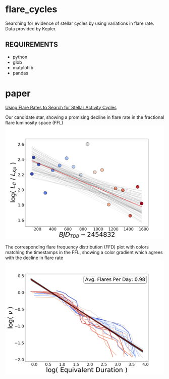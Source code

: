 # flare_cycles
Searching for evidence of stellar cycles by using variations in flare rate. Data provided by Kepler.


## REQUIREMENTS
- python
- glob
- matplotlib
- pandas

# paper
[Using Flare Rates to Search for Stellar Activity Cycles](https://iopscience.iop.org/article/10.3847/2515-5172/ab45a0)


Our candidate star, showing a promising decline in flare rate in the fractional flare luminosity space (FFL)
![alt text](https://github.com/mscoggs/flare_cycles/blob/master/candidate_star/008507979_frac_lum.png)


The corresponding flare frequency distribution (FFD) plot with colors matching the timestamps in the FFL, showing a color gradient which agrees with the decline in flare rate
![alt text](https://github.com/mscoggs/flare_cycles/blob/master/candidate_star/008507979_evf.png)
